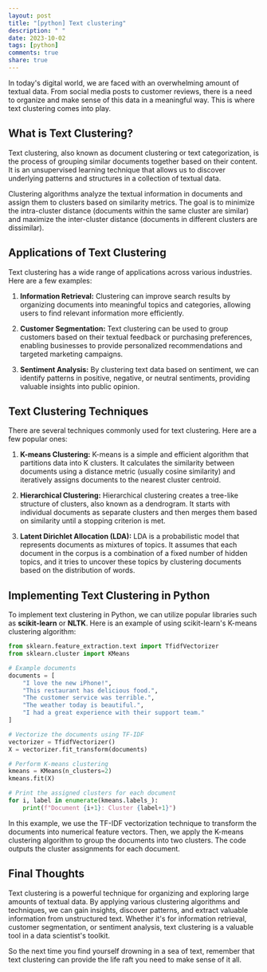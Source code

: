 ```yaml
---
layout: post
title: "[python] Text clustering"
description: " "
date: 2023-10-02
tags: [python]
comments: true
share: true
---
```


In today's digital world, we are faced with an overwhelming amount of textual data. From social media posts to customer reviews, there is a need to organize and make sense of this data in a meaningful way. This is where text clustering comes into play.

## What is Text Clustering?

Text clustering, also known as document clustering or text categorization, is the process of grouping similar documents together based on their content. It is an unsupervised learning technique that allows us to discover underlying patterns and structures in a collection of textual data.

Clustering algorithms analyze the textual information in documents and assign them to clusters based on similarity metrics. The goal is to minimize the intra-cluster distance (documents within the same cluster are similar) and maximize the inter-cluster distance (documents in different clusters are dissimilar).

## Applications of Text Clustering

Text clustering has a wide range of applications across various industries. Here are a few examples:

1. **Information Retrieval:** Clustering can improve search results by organizing documents into meaningful topics and categories, allowing users to find relevant information more efficiently.

2. **Customer Segmentation:** Text clustering can be used to group customers based on their textual feedback or purchasing preferences, enabling businesses to provide personalized recommendations and targeted marketing campaigns.

3. **Sentiment Analysis:** By clustering text data based on sentiment, we can identify patterns in positive, negative, or neutral sentiments, providing valuable insights into public opinion.

## Text Clustering Techniques

There are several techniques commonly used for text clustering. Here are a few popular ones:

1. **K-means Clustering:** K-means is a simple and efficient algorithm that partitions data into K clusters. It calculates the similarity between documents using a distance metric (usually cosine similarity) and iteratively assigns documents to the nearest cluster centroid.

2. **Hierarchical Clustering:** Hierarchical clustering creates a tree-like structure of clusters, also known as a dendrogram. It starts with individual documents as separate clusters and then merges them based on similarity until a stopping criterion is met.

3. **Latent Dirichlet Allocation (LDA):** LDA is a probabilistic model that represents documents as mixtures of topics. It assumes that each document in the corpus is a combination of a fixed number of hidden topics, and it tries to uncover these topics by clustering documents based on the distribution of words.

## Implementing Text Clustering in Python

To implement text clustering in Python, we can utilize popular libraries such as **scikit-learn** or **NLTK**. Here is an example of using scikit-learn's K-means clustering algorithm:

```python
from sklearn.feature_extraction.text import TfidfVectorizer
from sklearn.cluster import KMeans

# Example documents
documents = [
    "I love the new iPhone!",
    "This restaurant has delicious food.",
    "The customer service was terrible.",
    "The weather today is beautiful.",
    "I had a great experience with their support team."
]

# Vectorize the documents using TF-IDF
vectorizer = TfidfVectorizer()
X = vectorizer.fit_transform(documents)

# Perform K-means clustering
kmeans = KMeans(n_clusters=2)
kmeans.fit(X)

# Print the assigned clusters for each document
for i, label in enumerate(kmeans.labels_):
    print(f"Document {i+1}: Cluster {label+1}")
```

In this example, we use the TF-IDF vectorization technique to transform the documents into numerical feature vectors. Then, we apply the K-means clustering algorithm to group the documents into two clusters. The code outputs the cluster assignments for each document.

## Final Thoughts

Text clustering is a powerful technique for organizing and exploring large amounts of textual data. By applying various clustering algorithms and techniques, we can gain insights, discover patterns, and extract valuable information from unstructured text. Whether it's for information retrieval, customer segmentation, or sentiment analysis, text clustering is a valuable tool in a data scientist's toolkit.

So the next time you find yourself drowning in a sea of text, remember that text clustering can provide the life raft you need to make sense of it all.